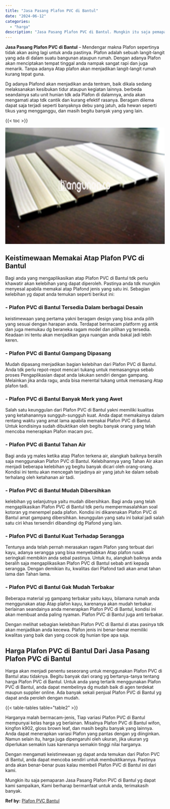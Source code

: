 ```yaml
---
title: "Jasa Pasang Plafon PVC di Bantul"
date: "2024-06-12"
categories: 
  - "harga"
description: "Jasa Pasang Plafon PVC di Bantul. Mungkin itu saja pemaparan Jasa Pasang Plafon PVC di Bantul yg dapat kami sampaikan, Kami berharap bermanfaat untuk anda, t..."
---
```


**Jasa Pasang Plafon PVC di Bantul** – Mendengar makna Plafon sepertinya tidak akan asing lagi untuk anda pastinya. Plafon adalah sebuah langit-langit yang ada di dalam suatu bangunan ataupun rumah. Dengan adanya Plafon akan menciptakan tempat tinggal anda nampak sangat rapi dan juga menarik. Tanpa adanya Atap plafon akan menjadikan langit-langit rumah kurang tepat guna.

Dg adanya Plafond akan menjadikan anda tentram, baik dikala sedang melaksanakan kesibukan tidur ataupun kegiatan lainnya. berbeda seandainya satu unit hunian tdk ada Plafon di dalamnya, anda akan mengamati atap tdk cantik dan kurang efektif rasanya. Beragam dilema dapat saja terjadi seperti banyaknya debu yang jatuh, ada hewan seperti tikus yang mengganggu, dan masih begitu banyak yang yang lain.

{{< toc >}}

![Jasa Pasang Plafon PVC di Bantul](/images/flafond-pvc-murah22.png)

## Keistimewaan Memakai Atap Plafon PVC di Bantul

Bagi anda yang mengaplikasikan atap Plafon PVC di Bantul tdk perlu khawatir akan kelebihan yang dapat diperoleh. Pastinya anda tdk mungkin menyesal apabila memakai atap Plafond jenis yang satu ini. Sebagian kelebihan yg dapat anda temukan seperti berikut ini:

### \- Plafon PVC di Bantul Tersedia Dalam berbagai Desain

keistimewaan yang pertama yakni beragam design yang bisa anda pilih yang sesuai dengan harapan anda. Terdapat bermacam platform yg antik dan juga memukau dg beraneka ragam model dan pilihan yg tersedia. Keadaan ini tentu akan menjadikan gaya ruangan anda bakal jadi lebih keren.

### \- Plafon PVC di Bantul Gampang Dipasang

Mudah dipasang menjadikan bagian kelebihan dari Plafon PVC di Bantul. Anda tdk perlu repot-repot mencari tukang untuk memasangnya sebab proses Pengaplikasian dapat anda lakukan sendiri dengan gampang. Melainkan jika anda ragu, anda bisa merental tukang untuk memasang Atap plafon tadi.

### \- Plafon PVC di Bantul Banyak Merk yang Awet

Salah satu keunggulan dari Plafon PVC di Bantul yakni memiliki kualitas yang ketahanannya sungguh-sungguh kuat. Anda dapat memakainya dalam rentang waktu yang amat lama apabila memakai Plafon PVC di Bantul. Untuk kondisinya sudah dibuktikan oleh begitu banyak orang yang telah mencoba menerapkan Plafon macam pvc.

### \- Plafon PVC di Bantul Tahan Air

Bagi anda yg males ketika atap Plafon terkena air, alangkah baiknya beralih saja menggunakan Plafon PVC di Bantul. Kelebihannya yang Tahan Air akan menjadi beberapa kelebihan yg begitu banyak dicari oleh orang-orang. Kondisi ini tentu akan mencegah terjadinya air yang jatuh ke dalam sebab terhalang oleh ketahanan air tadi.

### \- Plafon PVC di Bantul Mudah Dibersihkan

kelebihan yg selanjutnya yaitu mudah dibersihkan. Bagi anda yang telah mengaplikasikan Plafon PVC di Bantul tdk perlu mempermasalahkan soal kotoran yg menempel pada plafon. Kondisi ini dikarenakan Plafon PVC di Bantul amat gampang dibersihkan. keunggulan yang satu ini bakal jadi salah satu ciri khas tersendiri dibandingi dg Plafond yang lain.

### \- Plafon PVC di Bantul Kuat Terhadap Serangga

Tentunya anda telah pernah merasakan ragam Plafon yang terbuat dari kayu, adanya serangga yang bisa menyebabkan Atap plafon rusak seringkali membikin anda sebal pastinya. Untuk itu, alangkah baiknya anda beralih saja mengaplikasikan Plafon PVC di Bantul sebab anti kepada serangga. Dengan demikian itu, kwalitas dari Plafond tadi akan amat tahan lama dan Tahan lama.

### \- Plafon PVC di Bantul Gak Mudah Terbakar

Beberapa material yg gampang terbakar yaitu kayu, bilamana rumah anda menggunakan atap Atap plafon kayu, karenanya akan mudah terbakar. berlainan seandainya anda menerapkan Plafon PVC di Bantul, kondisi ini akan membuat anda paling nyaman. Plafon PVC di Bantul juga anti terbakar.

Dengan melihat sebagian kelebihan Plafon PVC di Bantul di atas pasinya tdk akan menjadikan anda kecewa. Plafon jenis ini benar-benar memiliki kwalitas yang baik dan yang cocok dg hunian tipe apa saja.

## Harga Plafon PVC di Bantul Dari Jasa Pasang Plafon PVC di Bantul

Harga akan menjadi penentu seseorang untuk menggunakan Plafon PVC di Bantul atau tidaknya. Begitu banyak dari orang yg bertanya-tanya tentang harga Plafon PVC di Bantul. Untuk anda yang tertarik menggunakan Plafon PVC di Bantul, anda dapat membelinya dg mudah baik di agen terdekat maupun supplier online. Ada banyak sekali penjual Plafon PVC di Bantul yg dapat anda peroleh dengan mudah.

{{< table-tables table="table2" >}}

Harganya malah bermacam-jenis, Tiap variasi Plafon PVC di Bantul mempunyai kelas harga yg berlainan. Misalnya Plafon PVC di Bantul wifon, kingfon k902, gloss brown leaf, dan masih begitu banyak yang lainnya. Anda dapat menerapkan variasi Plafon yang pantas dengan yg diinginkan. Namun selain itu, harga juga dipengaruhi oleh ukuran, jika ukuran yg diperlukan semakin luas karenanya semakin tinggi nilai harganya.

Dengan mengamati keistimewaan yg dapat anda temukan dari Plafon PVC di Bantul, anda dapat mencoba sendiri untuk membuktikannya. Pastinya anda akan benar-benar puas kalau membeli Plafon PVC di Bantul ini dari kami.

Mungkin itu saja pemaparan Jasa Pasang Plafon PVC di Bantul yg dapat kami sampaikan, Kami berharap bermanfaat untuk anda, terimakasih banyak.

**Ref by:** [Plafon PVC Bantul](https://id.wikipedia.org/wiki/Plafon)
